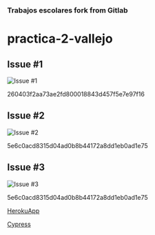 ### Trabajos escolares fork from Gitlab

# practica-2-vallejo

## Issue #1

![Issue #1](https://i.imgur.com/HezB3mK.png)

260403f2aa73ae2fd800018843d457f5e7e97f16

## Issue #2
![Issue #2](https://i.imgur.com/w3K078q.gif)

5e6c0acd8315d04ad0b8b44172a8dd1eb0ad1e75

## Issue #3
![Issue #3](https://i.imgur.com/tdaR1Bw.gif)

5e6c0acd8315d04ad0b8b44172a8dd1eb0ad1e75


[HerokuApp](https://practica2-v.herokuapp.com/)

[Cypress](https://dashboard.cypress.io/#/projects/7cmhy1/runs)
